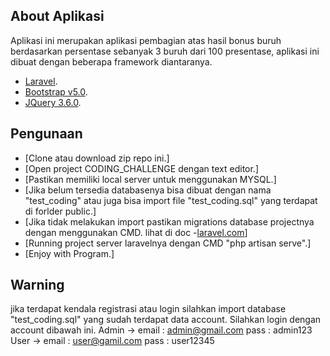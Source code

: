 ## About Aplikasi

Aplikasi ini merupakan aplikasi pembagian atas hasil bonus buruh berdasarkan persentase sebanyak 3 buruh dari 100 presentase, aplikasi ini dibuat dengan beberapa framework diantaranya.

- [Laravel](https://laravel.com).
- [Bootstrap v5.0](https://getbootstrap.com/).
- [JQuery 3.6.0](https://jquery.com/).

## Pengunaan
- [Clone atau download zip repo ini.]
- [Open project CODING_CHALLENGE dengan text editor.]
- [Pastikan memiliki local server untuk menggunakan MYSQL.]
- [Jika belum tersedia databasenya bisa dibuat dengan nama "test_coding" atau juga bisa import file "test_coding.sql" yang terdapat di forlder public.]
- [Jika tidak melakukan import pastikan migrations database projectnya dengan menggunakan CMD. lihat di doc -[laravel.com](laravel.com)]
- [Running project server laravelnya dengan CMD "php artisan serve".]
- [Enjoy with Program.]

## Warning

jika terdapat kendala registrasi atau login silahkan import database "test_coding.sql" yang sudah terdapat data account. Silahkan login dengan account dibawah ini.
Admin -> email : admin@gmail.com
         pass  : admin123
User  -> email : user@gamil.com
         pass  : user12345